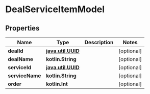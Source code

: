 
# DealServiceItemModel

## Properties
Name | Type | Description | Notes
------------ | ------------- | ------------- | -------------
**dealId** | [**java.util.UUID**](java.util.UUID.md) |  |  [optional]
**dealName** | **kotlin.String** |  |  [optional]
**serviceId** | [**java.util.UUID**](java.util.UUID.md) |  |  [optional]
**serviceName** | **kotlin.String** |  |  [optional]
**order** | **kotlin.Int** |  |  [optional]



